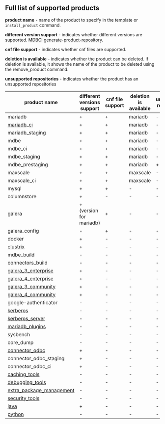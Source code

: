 ## Full list of supported products

__product name__ - name of the product to specify in the template or `install_product` command.

__different version support__ - indicates whether different versions are supported.
[MDBCI generate-product-repository](commands/generate-product-repositories.md).

__cnf file support__ - indicates whether cnf files are supported.

__deletion is available__ - indicates whether the product can be deleted. If deletion is available, it shows the name of the product to be deleted using the remove_product command.

__unsupported repositories__ - indicates whether the product has an unsupported repositories

product name | different versions support | cnf file support | deletion is available | unsupported repositories
--- | --- | --- | --- | ---
mariadb | + | + | mariadb | -
[mariadb_ci](detailed_topics/using_mariadb_from_ci_server.md) | + | + | mariadb | -
mariadb_staging | + | + | mariadb | -
mdbe | + | + | mariadb | -
mdbe_ci | + | + | mariadb | -
mdbe_staging | + | + | mariadb | -
mdbe_prestaging | + | + | mariadb | +
maxscale | + | + | maxscale | -
maxscale_ci | + | + | maxscale | -
mysql | + | + | - | -
columnstore | + | - | - | -
galera | + (version for mariadb) | + | - | -
galera_config | - | + | - | -
docker | + | - | - | -
[clustrix](detailed_topics/using_clustrix_product.md) | + | - | - | -
mdbe_build | - | - | - | -
connectors_build | - | - | - | -
[galera_3_enterprise](detailed_topics/using_galera_products.md) | + | - | - | -
[galera_4_enterprise](detailed_topics/using_galera_products.md) | + | - | - | -
[galera_3_community](detailed_topics/using_galera_products.md) | + | - | - | -
[galera_4_community](detailed_topics/using_galera_products.md) | + | - | - | -
google-authenticator | - | - | - | -
[kerberos](detailed_topics/using_kerberos_product.md) | - | - | - | -
[kerberos_server](detailed_topics/using_kerberos_product.md) | - | - | - | -
[mariadb_plugins](detailed_topics/mdbe_pugins.md) | - | - | - | -
sysbench | - | - | - | - |
core_dump | - | - | - | - |
[connector_odbc](https://mariadb.com/kb/en/mariadb-connector-odbc/) | + | - | - | - |
connector_odbc_staging | + | - | - | - |
connector_odbc_ci | + | - | - | - |
[caching_tools](detailed_topics/additional_products_for_maxscale_test.md) | - | - | - | - |
[debugging_tools](detailed_topics/additional_products_for_maxscale_test.md) | - | - | - | - |
[extra_package_management](detailed_topics/additional_products_for_maxscale_test.md) | - | - | - | - |
[security_tools](detailed_topics/additional_products_for_maxscale_test.md) | - | - | - | - |
[java](detailed_topics/additional_products_for_maxscale_test.md) | + | - | - | - |
[python](detailed_topics/additional_products_for_maxscale_test.md) | - | - | - | - |
